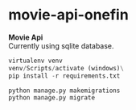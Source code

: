 # movie-api-onefin
**Movie Api**\
Currently using sqlite database.

```python
virtualenv venv
venv/Scripts/activate (windows)\
pip install -r requirements.txt
```

```python
python manage.py makemigrations
python manage.py migrate
```
